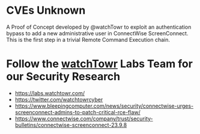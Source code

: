 # CVEs Unknown

A Proof of Concept developed by @watchTowr to exploit an authentication bypass to add a new administrative user in ConnectWise ScreenConnect. This is the first step in a trivial Remote Command Execution chain.

# Follow the [watchTowr](http://watchTowr.com) Labs Team for our Security Research

- https://labs.watchtowr.com/
- https://twitter.com/watchtowrcyber
- https://www.bleepingcomputer.com/news/security/connectwise-urges-screenconnect-admins-to-patch-critical-rce-flaw/
- https://www.connectwise.com/company/trust/security-bulletins/connectwise-screenconnect-23.9.8
